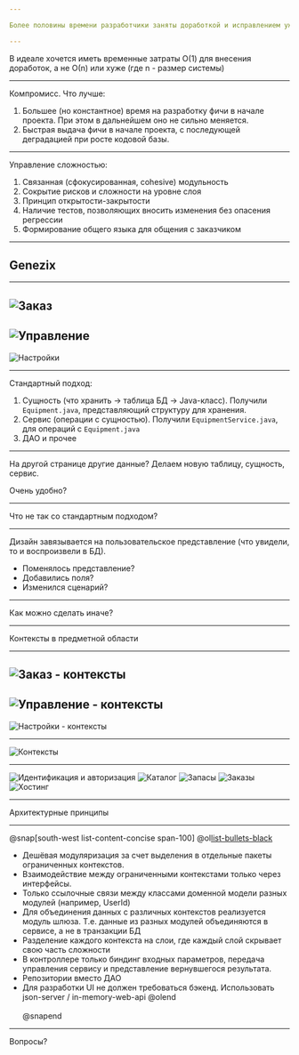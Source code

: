 ```yaml
---

Более половины времени разработчики заняты доработкой и исправлением уже существующего кода

--- 
```


В идеале хочется иметь временные затраты О(1) для внесения доработок, а не О(n) или хуже
(где n - размер системы)

--- 

Компромисс. Что лучше:
1. Большее (но константное) время на разработку фичи в начале проекта. При этом в дальнейшем оно не сильно меняется.
2. Быстрая выдача фичи в начале проекта, с последующей деградацией при росте кодовой базы.

---

Управление сложностью:

1. Связанная (сфокусированная, cohesive) модульность
2. Сокрытие рисков и сложности на уровне слоя
3. Принцип открытости-закрытости
4. Наличие тестов, позволяющих вносить изменения без опасения регрессии
5. Формирование общего языка для общения с заказчиком

--- 

## Genezix

--- 

![Заказ](https://raw.githubusercontent.com/gilinykh/slides/master/genezix/order-page.png)
---
![Управление](https://raw.githubusercontent.com/gilinykh/slides/master/genezix/manage-page.png)
---
![Настройки](https://raw.githubusercontent.com/gilinykh/slides/master/genezix/profile-page.png)

---

Стандартный подход:

1. Сущность (что хранить -> таблица БД -> Java-класс). Получили `Equipment.java`, представляющий структуру для хранения.
2. Сервис (операции с сущностью). Получили `EquipmentService.java`, для операций с `Equipment.java`
3. ДАО и прочее

---

На другой странице другие данные? Делаем новую таблицу, сущность, сервис.

Очень удобно?

---

Что не так со стандартным подходом?

---

Дизайн завязывается на пользовательское представление (что увидели, то и воспроизвели в БД).

* Поменялось представление?
* Добавились поля?
* Изменился сценарий?

---

Как можно сделать иначе?

---

Контексты в предметной области

---

![Заказ - контексты](https://raw.githubusercontent.com/gilinykh/slides/master/genezix/order-page-contexts.png)
---
![Управление - контексты](https://raw.githubusercontent.com/gilinykh/slides/master/genezix/manage-page-contexts.png)
---
![Настройки - контексты](https://raw.githubusercontent.com/gilinykh/slides/master/genezix/profile-page-context.png)

---

![Контексты](https://github.com/gilinykh/slides/raw/master/genezix/components.svg?sanitize=true)

---

![Идентификация и авторизация](https://github.com/gilinykh/slides/raw/master/genezix/auth-classes.svg?sanitize=true)
![Каталог](https://github.com/gilinykh/slides/raw/master/genezix/catalog-classes.svg?sanitize=true)
![Запасы](https://github.com/gilinykh/slides/raw/master/genezix/inventory-classes.svg?sanitize=true)
![Заказы](https://github.com/gilinykh/slides/raw/master/genezix/orders-classes.svg?sanitize=true)
![Хостинг](https://github.com/gilinykh/slides/raw/master/genezix/vms-classes.svg?sanitize=true)

---

Архитектурные принципы

---

@snap[south-west list-content-concise span-100]
@ol[list-bullets-black](false)
- Дешёвая модуляризация за счет выделения в отдельные пакеты ограниченных контекстов.
- Взаимодействие между ограниченными контекстами только через интерфейсы.
- Только ссылочные связи между классами доменной модели разных модулей (например, UserId)
- Для объединения данных с различных контекстов реализуется модуль шлюза. Т.е. данные из разных модулей объединяются в сервисе, а не в транзакции БД
- Разделение каждого контекста на слои, где каждый слой скрывает свою часть сложности
- В контроллере только биндинг входных параметров, передача управления сервису и представление вернувшегося результата.
- Репозитории вместо ДАО
- Для разработки UI не должен требоваться бэкенд. Использовать json-server / in-memory-web-api
@olend
<br><br>
@snapend

---

Вопросы?
